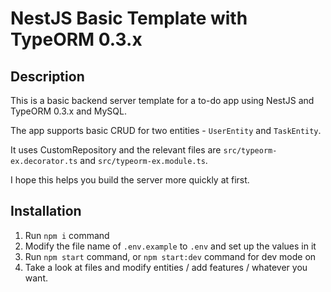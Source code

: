 # NestJS Basic Template with TypeORM 0.3.x

## Description

This is a basic backend server template for a to-do app using NestJS and TypeORM 0.3.x and MySQL. 

The app supports basic CRUD for two entities - `UserEntity` and `TaskEntity`. 

It uses CustomRepository and the relevant files are `src/typeorm-ex.decorator.ts` and `src/typeorm-ex.module.ts`.

I hope this helps you build the server more quickly at first.

## Installation
1. Run `npm i` command
2. Modify the file name of `.env.example` to `.env` and set up the values in it
3. Run `npm start` command, or `npm start:dev` command for dev mode on
4. Take a look at files and modify entities / add features / whatever you want.
